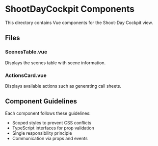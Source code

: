 # ShootDayCockpit Components

This directory contains Vue components for the Shoot-Day Cockpit view.

## Files

### ScenesTable.vue
Displays the scenes table with scene information.

### ActionsCard.vue
Displays available actions such as generating call sheets.

## Component Guidelines

Each component follows these guidelines:
- Scoped styles to prevent CSS conflicts
- TypeScript interfaces for prop validation
- Single responsibility principle
- Communication via props and events
